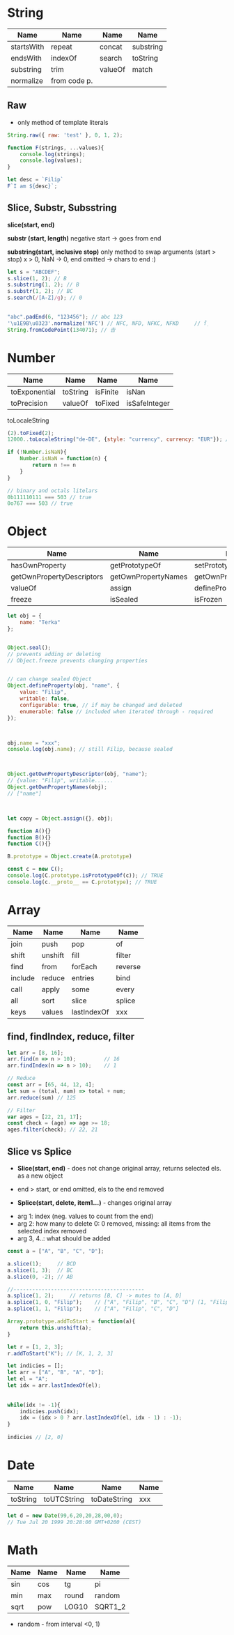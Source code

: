 # String

Name | Name | Name| Name
------------ | ------------- | -------------| -------------
startsWith | repeat| concat| substring
endsWith | indexOf| search | toString 
substring | trim  | valueOf  | match
normalize| from code p.

## Raw 
* only method of template literals
```js
String.raw({ raw: 'test' }, 0, 1, 2);
```

```js
function F(strings, ...values){
    console.log(strings);
    console.log(values);
}

let desc = `Filip`
F`I am ${desc}`;
```

## Slice, Substr, Subsstring
**slice(start, end)**

**substr (start, length)** negative start -> goes from end

**substring(start, inclusive stop)** only method to swap arguments (start > stop) x > 0, NaN -> 0, end omitted -> chars to end :)

```js
let s = "ABCDEF";
s.slice(1, 2); // B
s.substring(1, 2); // B
s.substr(1, 2); // BC
s.search(/[A-Z]/g); // 0

    
"abc".padEnd(6, "123456"); // abc 123
'\u1E9B\u0323'.normalize('NFC') // NFC, NFD, NFKC, NFKD     // ẛ̣
String.fromCodePoint(134071); // 𠮷

```


# Number

Name | Name | Name| Name
------------ | ------------- | -------------| -------------
toExponential | toString| isFinite| isNan
toPrecision | valueOf| toFixed | isSafeInteger 
toLocaleString 

```js
(2).toFixed(2);
12000..toLocaleString("de-DE", {style: "currency", currency: "EUR"}); //  // 12.000,00 € (Germany)

if (!Number.isNaN){
    Number.isNaN = function(n) {
        return n !== n
    }
}

// binary and octals litelars
0b111110111 === 503 // true
0o767 === 503 // true

```

# Object

Name | Name | Name| Name
------------ | ------------- | -------------| -------------
hasOwnProperty| getPrototypeOf| setPrototypeOf| getOwnPropertyDescriptor
getOwnPropertyDescriptors | getOwnPropertyNames| getOwnPropertySymbols |  preventExtensions 
| valueOf| assign |  defineProperty  | seal 
| freeze | isSealed | isFrozen





```js
let obj = {
    name: "Terka"
};


Object.seal();
// prevents adding or deleting
// Object.freeze prevents changing properties


// can change sealed Object
Object.defineProperty(obj, "name", {
    value: "Filip",
    writable: false,
    configurable: true, // if may be changed and deleted
    enumerable: false // included when iterated through - required
});



obj.name = "xxx";
console.log(obj.name); // still Filip, because sealed



Object.getOwnPropertyDescriptor(obj, "name");
// {value: "Filip", writable......
Object.getOwnPropertyNames(obj);
// ["name"]



let copy = Object.assign({}, obj);
```

```js
function A(){}
function B(){}
function C(){}

B.prototype = Object.create(A.prototype)

const c = new C(); 
console.log(C.prototype.isPrototypeOf(c)); // TRUE
console.log(c.__proto__ == C.prototype); // TRUE
```

# Array

Name | Name | Name| Name
------------ | ------------- | -------------| -------------
join | push |pop |of
shift | unshift| fill| filter
find| from |forEach| reverse
include |reduce |entries| bind
call |apply |some| every 
all |sort| slice |splice
keys |values| lastIndexOf | xxx


## find, findIndex, reduce, filter
```js
let arr = [8, 16];
arr.find(n => n > 10);         // 16
arr.findIndex(n => n > 10);    // 1

// Reduce
const arr = [65, 44, 12, 4];
let sum = (total, num) => total + num;
arr.reduce(sum) // 125

// Filter
var ages = [22, 21, 17];
const check = (age) => age >= 18;
ages.filter(check); // 22, 21
```


## Slice vs Splice
* **Slice(start, end)** - does not change original array, returns selected els. as a new object
- end > start, or end omitted, els to the end removed

* **Splice(start, delete, item1...)** - changes original array  
- arg 1: index (neg. values to count from the end)
- arg 2: how many to delete 0: 0 removed, missing: all items from the selected index removed  
- arg 3, 4..: what should be added 

```js
const a = ["A", "B", "C", "D"];

a.slice(1);     // BCD
a.slice(1, 3);  // BC
a.slice(0, -2); // AB

//------------------------------------------
a.splice(1, 2);     // returns [B, C] -> mutes to [A, D]
a.splice(1, 0, "Filip");    // ["A", "Filip", "B", "C", "D"] (1, "Filip") does nothing
a.splice(1, 1, "Filip");    // ["A", "Filip", "C", "D"]
```

```js
Array.prototype.addToStart = function(a){
    return this.unshift(a);
}

let r = [1, 2, 3];
r.addToStart("K"); // [K, 1, 2, 3]
```
    
```js    
let indicies = [];
let arr = ["A", "B", "A", "D"];
let el = "A";
let idx = arr.lastIndexOf(el);
    
    
while(idx != -1){
    indicies.push(idx);
    idx = (idx > 0 ? arr.lastIndexOf(el, idx - 1) : -1);
}
    
indicies // [2, 0]
```


# Date

Name | Name | Name| Name
------------ | ------------- | -------------| -------------
toString | toUTCString |toDateString |xxx

```js
let d = new Date(99,6,20,20,28,00,0);
// Tue Jul 20 1999 20:28:00 GMT+0200 (CEST)
```


# Math

Name | Name | Name| Name
------------ | ------------- | -------------| -------------
sin | cos |tg |pi
min | max |round |random
sqrt | pow |LOG10 |SQRT1_2

* random - from interval <0, 1)


